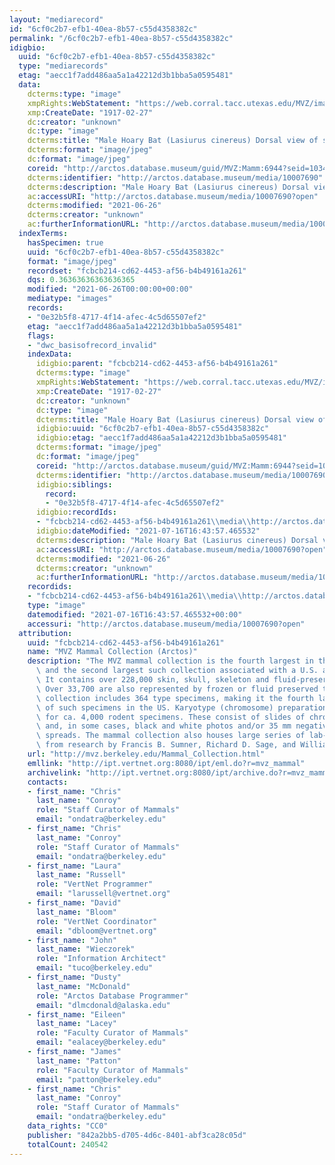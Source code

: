 ```yaml
---
layout: "mediarecord"
id: "6cf0c2b7-efb1-40ea-8b57-c55d4358382c"
permalink: "/6cf0c2b7-efb1-40ea-8b57-c55d4358382c"
idigbio:
  uuid: "6cf0c2b7-efb1-40ea-8b57-c55d4358382c"
  type: "mediarecords"
  etag: "aecc1f7add486aa5a1a42212d3b1bba5a0595481"
  data:
    dcterms:type: "image"
    xmpRights:WebStatement: "https://web.corral.tacc.utexas.edu/MVZ/images/MVZ_img/cards/jpg/img_card_7721.jpg"
    xmp:CreateDate: "1917-02-27"
    dc:creator: "unknown"
    dc:type: "image"
    dcterms:title: "Male Hoary Bat (Lasiurus cinereus) Dorsal view of skull"
    dcterms:format: "image/jpeg"
    dc:format: "image/jpeg"
    coreid: "http://arctos.database.museum/guid/MVZ:Mamm:6944?seid=1034882"
    dcterms:identifier: "http://arctos.database.museum/media/10007690"
    dcterms:description: "Male Hoary Bat (Lasiurus cinereus) Dorsal view of skull"
    ac:accessURI: "http://arctos.database.museum/media/10007690?open"
    dcterms:modified: "2021-06-26"
    dcterms:creator: "unknown"
    ac:furtherInformationURL: "http://arctos.database.museum/media/10007690"
  indexTerms:
    hasSpecimen: true
    uuid: "6cf0c2b7-efb1-40ea-8b57-c55d4358382c"
    format: "image/jpeg"
    recordset: "fcbcb214-cd62-4453-af56-b4b49161a261"
    dqs: 0.36363636363636365
    modified: "2021-06-26T00:00:00+00:00"
    mediatype: "images"
    records:
    - "0e32b5f8-4717-4f14-afec-4c5d65507ef2"
    etag: "aecc1f7add486aa5a1a42212d3b1bba5a0595481"
    flags:
    - "dwc_basisofrecord_invalid"
    indexData:
      idigbio:parent: "fcbcb214-cd62-4453-af56-b4b49161a261"
      dcterms:type: "image"
      xmpRights:WebStatement: "https://web.corral.tacc.utexas.edu/MVZ/images/MVZ_img/cards/jpg/img_card_7721.jpg"
      xmp:CreateDate: "1917-02-27"
      dc:creator: "unknown"
      dc:type: "image"
      dcterms:title: "Male Hoary Bat (Lasiurus cinereus) Dorsal view of skull"
      idigbio:uuid: "6cf0c2b7-efb1-40ea-8b57-c55d4358382c"
      idigbio:etag: "aecc1f7add486aa5a1a42212d3b1bba5a0595481"
      dcterms:format: "image/jpeg"
      dc:format: "image/jpeg"
      coreid: "http://arctos.database.museum/guid/MVZ:Mamm:6944?seid=1034882"
      dcterms:identifier: "http://arctos.database.museum/media/10007690"
      idigbio:siblings:
        record:
        - "0e32b5f8-4717-4f14-afec-4c5d65507ef2"
      idigbio:recordIds:
      - "fcbcb214-cd62-4453-af56-b4b49161a261\\media\\http://arctos.database.museum/media/10007690"
      idigbio:dateModified: "2021-07-16T16:43:57.465532"
      dcterms:description: "Male Hoary Bat (Lasiurus cinereus) Dorsal view of skull"
      ac:accessURI: "http://arctos.database.museum/media/10007690?open"
      dcterms:modified: "2021-06-26"
      dcterms:creator: "unknown"
      ac:furtherInformationURL: "http://arctos.database.museum/media/10007690"
    recordids:
    - "fcbcb214-cd62-4453-af56-b4b49161a261\\media\\http://arctos.database.museum/media/10007690"
    type: "image"
    datemodified: "2021-07-16T16:43:57.465532+00:00"
    accessuri: "http://arctos.database.museum/media/10007690?open"
  attribution:
    uuid: "fcbcb214-cd62-4453-af56-b4b49161a261"
    name: "MVZ Mammal Collection (Arctos)"
    description: "The MVZ mammal collection is the fourth largest in the United States\
      \ and the second largest such collection associated with a U.S. academic institution.\
      \ It contains over 228,000 skin, skull, skeleton and fluid-preserved specimens.\
      \ Over 33,700 are also represented by frozen or fluid preserved tissues. The\
      \ collection includes 364 type specimens, making it the fourth largest collection\
      \ of such specimens in the US. Karyotype (chromosome) preparations are available\
      \ for ca. 4,000 rodent specimens. These consist of slides of chromosome preparations\
      \ and, in some cases, black and white photos and/or 35 mm negatives of chromosome\
      \ spreads. The mammal collection also houses large series of lab-raised specimens\
      \ from research by Francis B. Sumner, Richard D. Sage, and William Z. Lidicker."
    url: "http://mvz.berkeley.edu/Mammal_Collection.html"
    emllink: "http://ipt.vertnet.org:8080/ipt/eml.do?r=mvz_mammal"
    archivelink: "http://ipt.vertnet.org:8080/ipt/archive.do?r=mvz_mammal"
    contacts:
    - first_name: "Chris"
      last_name: "Conroy"
      role: "Staff Curator of Mammals"
      email: "ondatra@berkeley.edu"
    - first_name: "Chris"
      last_name: "Conroy"
      role: "Staff Curator of Mammals"
      email: "ondatra@berkeley.edu"
    - first_name: "Laura"
      last_name: "Russell"
      role: "VertNet Programmer"
      email: "larussell@vertnet.org"
    - first_name: "David"
      last_name: "Bloom"
      role: "VertNet Coordinator"
      email: "dbloom@vertnet.org"
    - first_name: "John"
      last_name: "Wieczorek"
      role: "Information Architect"
      email: "tuco@berkeley.edu"
    - first_name: "Dusty"
      last_name: "McDonald"
      role: "Arctos Database Programmer"
      email: "dlmcdonald@alaska.edu"
    - first_name: "Eileen"
      last_name: "Lacey"
      role: "Faculty Curator of Mammals"
      email: "ealacey@berkeley.edu"
    - first_name: "James"
      last_name: "Patton"
      role: "Faculty Curator of Mammals"
      email: "patton@berkeley.edu"
    - first_name: "Chris"
      last_name: "Conroy"
      role: "Staff Curator of Mammals"
      email: "ondatra@berkeley.edu"
    data_rights: "CC0"
    publisher: "842a2bb5-d705-4d6c-8401-abf3ca28c05d"
    totalCount: 240542
---
```

